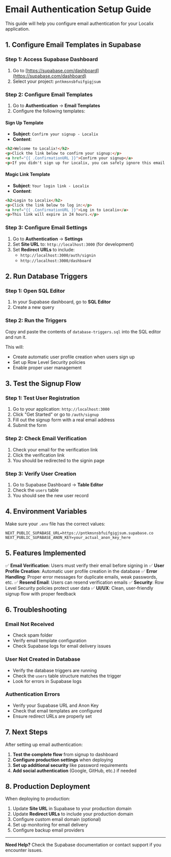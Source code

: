 # Email Authentication Setup Guide

This guide will help you configure email authentication for your Localix application.

## 1. Configure Email Templates in Supabase

### Step 1: Access Supabase Dashboard
1. Go to [https://supabase.com/dashboard](https://supabase.com/dashboard)
2. Select your project: `pntkmsnsbfuifgigjsum`

### Step 2: Configure Email Templates
1. Go to **Authentication** → **Email Templates**
2. Configure the following templates:

#### Sign Up Template
- **Subject**: `Confirm your signup - Localix`
- **Content**:
```html
<h2>Welcome to Localix!</h2>
<p>Click the link below to confirm your signup:</p>
<a href="{{ .ConfirmationURL }}">Confirm your signup</a>
<p>If you didn't sign up for Localix, you can safely ignore this email.</p>
```

#### Magic Link Template
- **Subject**: `Your login link - Localix`
- **Content**:
```html
<h2>Login to Localix</h2>
<p>Click the link below to log in:</p>
<a href="{{ .ConfirmationURL }}">Log in to Localix</a>
<p>This link will expire in 24 hours.</p>
```

### Step 3: Configure Email Settings
1. Go to **Authentication** → **Settings**
2. Set **Site URL** to: `http://localhost:3000` (for development)
3. Set **Redirect URLs** to include:
   - `http://localhost:3000/auth/signin`
   - `http://localhost:3000/dashboard`

## 2. Run Database Triggers

### Step 1: Open SQL Editor
1. In your Supabase dashboard, go to **SQL Editor**
2. Create a new query

### Step 2: Run the Triggers
Copy and paste the contents of `database-triggers.sql` into the SQL editor and run it.

This will:
- Create automatic user profile creation when users sign up
- Set up Row Level Security policies
- Enable proper user management

## 3. Test the Signup Flow

### Step 1: Test User Registration
1. Go to your application: `http://localhost:3000`
2. Click "Get Started" or go to `/auth/signup`
3. Fill out the signup form with a real email address
4. Submit the form

### Step 2: Check Email Verification
1. Check your email for the verification link
2. Click the verification link
3. You should be redirected to the signin page

### Step 3: Verify User Creation
1. Go to Supabase Dashboard → **Table Editor**
2. Check the `users` table
3. You should see the new user record

## 4. Environment Variables

Make sure your `.env` file has the correct values:

```env
NEXT_PUBLIC_SUPABASE_URL=https://pntkmsnsbfuifgigjsum.supabase.co
NEXT_PUBLIC_SUPABASE_ANON_KEY=your_actual_anon_key_here
```

## 5. Features Implemented

✅ **Email Verification**: Users must verify their email before signing in
✅ **User Profile Creation**: Automatic user profile creation in the database
✅ **Error Handling**: Proper error messages for duplicate emails, weak passwords, etc.
✅ **Resend Email**: Users can resend verification emails
✅ **Security**: Row Level Security policies protect user data
✅ **UI/UX**: Clean, user-friendly signup flow with proper feedback

## 6. Troubleshooting

### Email Not Received
- Check spam folder
- Verify email template configuration
- Check Supabase logs for email delivery issues

### User Not Created in Database
- Verify the database triggers are running
- Check the `users` table structure matches the trigger
- Look for errors in Supabase logs

### Authentication Errors
- Verify your Supabase URL and Anon Key
- Check that email templates are configured
- Ensure redirect URLs are properly set

## 7. Next Steps

After setting up email authentication:

1. **Test the complete flow** from signup to dashboard
2. **Configure production settings** when deploying
3. **Set up additional security** like password requirements
4. **Add social authentication** (Google, GitHub, etc.) if needed

## 8. Production Deployment

When deploying to production:

1. Update **Site URL** in Supabase to your production domain
2. Update **Redirect URLs** to include your production domain
3. Configure custom email domain (optional)
4. Set up monitoring for email delivery
5. Configure backup email providers

---

**Need Help?** Check the Supabase documentation or contact support if you encounter issues. 